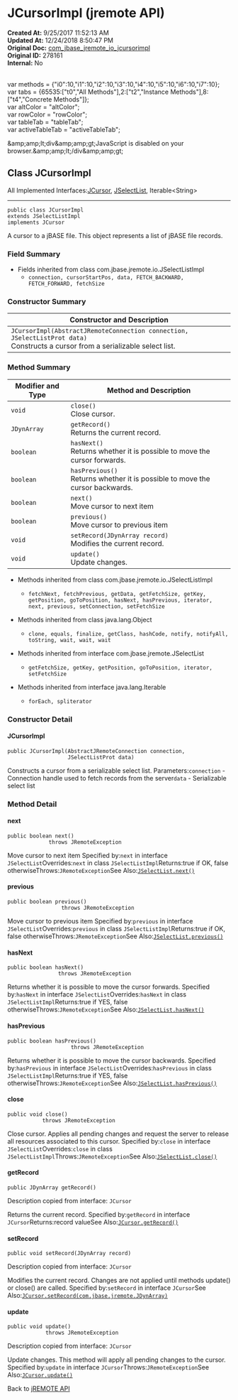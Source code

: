 # JCursorImpl (jremote API)

**Created At:** 9/25/2017 11:52:13 AM  
**Updated At:** 12/24/2018 8:50:47 PM  
**Original Doc:** [com_jbase_jremote_io_jcursorimpl](https://docs.jbase.com/39250-io/com_jbase_jremote_io_jcursorimpl)  
**Original ID:** 278161  
**Internal:** No  

<!--<br>    try {<br>        if (location.href.indexOf('is-external=true') == -1) {<br>            parent.document.title="JCursorImpl (jremote   API)";<br>        }<br>    }<br>    catch(err) {<br>    }<br>//--><br>var methods = {"i0":10,"i1":10,"i2":10,"i3":10,"i4":10,"i5":10,"i6":10,"i7":10};<br>var tabs = {65535:["t0","All Methods"],2:["t2","Instance Methods"],8:["t4","Concrete Methods"]};<br>var altColor = "altColor";<br>var rowColor = "rowColor";<br>var tableTab = "tableTab";<br>var activeTableTab = "activeTableTab";&amp;amp;amp;lt;div&amp;amp;amp;gt;JavaScript is disabled on your browser.&amp;amp;amp;lt;/div&amp;amp;amp;gt;


## Class JCursorImpl

All Implemented Interfaces:[JCursor](./../../jcursor-%28jremote-api%29 "interface in com.jbase.jremote"), [JSelectList](./../../jselectlist-%28jremote-api%29 "interface in com.jbase.jremote"), Iterable&lt;String&gt;
* * *


```
public class JCursorImpl
extends JSelectListImpl
implements JCursor
```

A cursor to a jBASE file.
This object represents a list of jBASE file records.

### Field Summary

- Fields inherited from class com.jbase.jremote.io.JSelectListImpl
    - `connection, cursorStartPos, data, FETCH_BACKWARD, FETCH_FORWARD, fetchSize`






### Constructor Summary


| Constructor and Description<br> |
| --- |
| `JCursorImpl(AbstractJRemoteConnection connection, JSelectListProt data)`<br>Constructs a cursor from a serializable select list.<br> |






### Method Summary


| Modifier and Type<br> | Method and Description<br> |
| --- | --- |
| `void`<br> | `close()`<br>Close cursor.<br> |
| `JDynArray`<br> | `getRecord()`<br>Returns the current record.<br> |
| `boolean`<br> | `hasNext()`<br>Returns whether it is possible to move the cursor forwards.<br> |
| `boolean`<br> | `hasPrevious()`<br>Returns whether it is possible to move the cursor backwards.<br> |
| `boolean`<br> | `next()`<br>Move cursor to next item<br> |
| `boolean`<br> | `previous()`<br>Move cursor to previous item<br> |
| `void`<br> | `setRecord(JDynArray record)`<br>Modifies the current record.<br> |
| `void`<br> | `update()`<br>Update changes.<br> |


- Methods inherited from class com.jbase.jremote.io.JSelectListImpl
    - `fetchNext, fetchPrevious, getData, getFetchSize, getKey, getPosition, goToPosition, hasNext, hasPrevious, iterator, next, previous, setConnection, setFetchSize`
- Methods inherited from class java.lang.Object
    - `clone, equals, finalize, getClass, hashCode, notify, notifyAll, toString, wait, wait, wait`


- Methods inherited from interface com.jbase.jremote.JSelectList
    - `getFetchSize, getKey, getPosition, goToPosition, iterator, setFetchSize`
- Methods inherited from interface java.lang.Iterable
    - `forEach, spliterator`

### Constructor Detail



#### JCursorImpl

```
public JCursorImpl(AbstractJRemoteConnection connection,
                   JSelectListProt data)
```

Constructs a cursor from a serializable select list.
Parameters:`connection` - Connection handle used to fetch records from the server`data` - Serializable select list






### Method Detail



#### next

```
public boolean next()
             throws JRemoteException
```

Move cursor to next item
Specified by:`next` in interface `JSelectList`Overrides:`next` in class `JSelectListImpl`Returns:true if OK, false otherwiseThrows:`JRemoteException`See Also:[`JSelectList.next()`](./../../jselectlist-%28jremote-api%29#next--)


#### previous

```
public boolean previous()
                 throws JRemoteException
```

Move cursor to previous item
Specified by:`previous` in interface `JSelectList`Overrides:`previous` in class `JSelectListImpl`Returns:true if OK, false otherwiseThrows:`JRemoteException`See Also:[`JSelectList.previous()`](./../../jselectlist-%28jremote-api%29#previous--)


#### hasNext

```
public boolean hasNext()
                throws JRemoteException
```

Returns whether it is possible to move the cursor forwards.
Specified by:`hasNext` in interface `JSelectList`Overrides:`hasNext` in class `JSelectListImpl`Returns:true if YES, false otherwiseThrows:`JRemoteException`See Also:[`JSelectList.hasNext()`](./../../jselectlist-%28jremote-api%29#hasNext--)


#### hasPrevious

```
public boolean hasPrevious()
                    throws JRemoteException
```

Returns whether it is possible to move the cursor backwards.
Specified by:`hasPrevious` in interface `JSelectList`Overrides:`hasPrevious` in class `JSelectListImpl`Returns:true if YES, false otherwiseThrows:`JRemoteException`See Also:[`JSelectList.hasPrevious()`](./../../jselectlist-%28jremote-api%29#hasPrevious--)

#### close

```
public void close()
           throws JRemoteException
```

Close cursor. Applies all pending changes and request the server to release all resources associated to this cursor.
Specified by:`close` in interface `JSelectList`Overrides:`close` in class `JSelectListImpl`Throws:`JRemoteException`See Also:[`JSelectList.close()`](./../../jselectlist-%28jremote-api%29#close--)



#### getRecord

```
public JDynArray getRecord()
```

Description copied from interface: `JCursor`

Returns the current record.
Specified by:`getRecord` in interface `JCursor`Returns:record valueSee Also:[`JCursor.getRecord()`](./../../jcursor-%28jremote-api%29#getRecord--)


#### setRecord

```
public void setRecord(JDynArray record)
```

Description copied from interface: `JCursor`

Modifies the current record. Changes are not applied until methods update() or close() are called.
Specified by:`setRecord` in interface `JCursor`See Also:[`JCursor.setRecord(com.jbase.jremote.JDynArray)`](./../../jcursor-%28jremote-api%29#setRecord-com.jbase.jremote)

#### update

```
public void update()
            throws JRemoteException
```

Description copied from interface: `JCursor`

Update changes. This method will apply all pending changes to the cursor.
Specified by:`update` in interface `JCursor`Throws:`JRemoteException`See Also:[`JCursor.update()`](./../../jcursor-%28jremote-api%29#update--)



Back to [jREMOTE API](com_jbase_jremote_package-summary)
